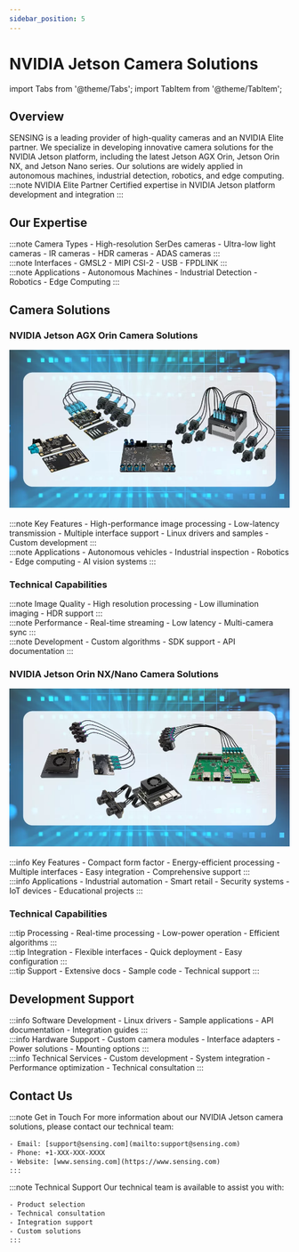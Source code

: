 ```yaml
---
sidebar_position: 5
---
```


# NVIDIA Jetson Camera Solutions

import Tabs from '@theme/Tabs';
import TabItem from '@theme/TabItem';

## Overview

<div className="row">
  <div className="col col--8">
    SENSING is a leading provider of high-quality cameras and an NVIDIA Elite partner. We specialize in developing innovative camera solutions for the NVIDIA Jetson platform, including the latest Jetson AGX Orin, Jetson Orin NX, and Jetson Nano series. Our solutions are widely applied in autonomous machines, industrial detection, robotics, and edge computing.
  </div>
  <div className="col col--4">
    :::note NVIDIA Elite Partner
    Certified expertise in NVIDIA Jetson platform development and integration
    :::
  </div>
</div>

## Our Expertise

<div className="row">
  <div className="col col--4">
    :::note Camera Types
    - High-resolution SerDes cameras
    - Ultra-low light cameras
    - IR cameras
    - HDR cameras
    - ADAS cameras
    :::
  </div>
  <div className="col col--4">
    :::note Interfaces
    - GMSL2
    - MIPI CSI-2
    - USB
    - FPDLINK
    :::
  </div>
  <div className="col col--4">
    :::note Applications
    - Autonomous Machines
    - Industrial Detection
    - Robotics
    - Edge Computing
    :::
  </div>
</div>

## Camera Solutions

<Tabs>
<TabItem value="agx-orin" label="Jetson AGX Orin" default>

### NVIDIA Jetson AGX Orin Camera Solutions
<div style={{textAlign: 'center'}}>
    <img src="https://raw.githubusercontent.com/1214658495/myWikiFiles/main/Nvidia_jetson/nvidia_jetson_agx_orin.png" alt="SG8A-ORIN-GMSL2-complete" style={{width: 730, height:'auto'}} />
</div>

<br />

<div className="row">
  <div className="col col--6">
    :::note Key Features
    - High-performance image processing
    - Low-latency transmission
    - Multiple interface support
    - Linux drivers and samples
    - Custom development
    :::
  </div>
  <div className="col col--6">
    :::note Applications
    - Autonomous vehicles
    - Industrial inspection
    - Robotics
    - Edge computing
    - AI vision systems
    :::
  </div>
</div>

### Technical Capabilities

<div className="row">
  <div className="col col--4">
    :::note Image Quality
    - High resolution processing
    - Low illumination imaging
    - HDR support
    :::
  </div>
  <div className="col col--4">
    :::note Performance
    - Real-time streaming
    - Low latency
    - Multi-camera sync
    :::
  </div>
  <div className="col col--4">
    :::note Development
    - Custom algorithms
    - SDK support
    - API documentation
    :::
  </div>
</div>

</TabItem>

<TabItem value="orin-nx-nano" label="Jetson Orin NX/Nano">

### NVIDIA Jetson Orin NX/Nano Camera Solutions
<div style={{textAlign: 'center'}}>
    <img src="https://raw.githubusercontent.com/1214658495/myWikiFiles/main/Nvidia_jetson/nvidia_jetson_nano.png" alt="SG8A-ORIN-GMSL2-complete" style={{width: 730, height:'auto'}} />
</div>
<br />

<div className="row">
  <div className="col col--6">
    :::info Key Features
    - Compact form factor
    - Energy-efficient processing
    - Multiple interfaces
    - Easy integration
    - Comprehensive support
    :::
  </div>
  <div className="col col--6">
    :::info Applications
    - Industrial automation
    - Smart retail
    - Security systems
    - IoT devices
    - Educational projects
    :::
  </div>
</div>

### Technical Capabilities

<div className="row">
  <div className="col col--4">
    :::tip Processing
    - Real-time processing
    - Low-power operation
    - Efficient algorithms
    :::
  </div>
  <div className="col col--4">
    :::tip Integration
    - Flexible interfaces
    - Quick deployment
    - Easy configuration
    :::
  </div>
  <div className="col col--4">
    :::tip Support
    - Extensive docs
    - Sample code
    - Technical support
    :::
  </div>
</div>

</TabItem>
</Tabs>

## Development Support

<div className="row">
  <div className="col col--4">
    :::info Software Development
    - Linux drivers
    - Sample applications
    - API documentation
    - Integration guides
    :::
  </div>
  <div className="col col--4">
    :::info Hardware Support
    - Custom camera modules
    - Interface adapters
    - Power solutions
    - Mounting options
    :::
  </div>
  <div className="col col--4">
    :::info Technical Services
    - Custom development
    - System integration
    - Performance optimization
    - Technical consultation
    :::
  </div>
</div>

## Contact Us

<div className="row">
  <div className="col col--6">
    :::note Get in Touch
    For more information about our NVIDIA Jetson camera solutions, please contact our technical team:

    - Email: [support@sensing.com](mailto:support@sensing.com)
    - Phone: +1-XXX-XXX-XXXX
    - Website: [www.sensing.com](https://www.sensing.com)
    :::
  </div>
  <div className="col col--6">
    :::note Technical Support
    Our technical team is available to assist you with:

    - Product selection
    - Technical consultation
    - Integration support
    - Custom solutions
    :::
  </div>
</div>


